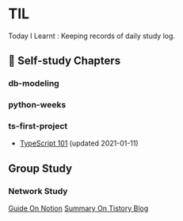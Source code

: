 # TIL
Today I Learnt : Keeping records of daily study log.


## 📖 Self-study Chapters
### db-modeling
### python-weeks
### ts-first-project
- [TypeScript 101](ts-first-project/doc/TypeScript_101.md) (updated 2021-01-11)


## Group Study
### Network Study
[Guide On Notion](https://www.notion.so/ef51928e72e84ec1bc94cf2dbc5c5c7e)
[Summary On Tistory Blog](https://uiyoji-journal.tistory.com/)
